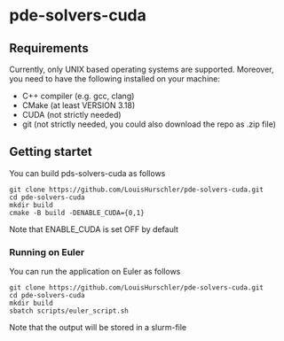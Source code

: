 # pde-solvers-cuda


## Requirements
Currently, only UNIX based operating systems are supported. Moreover, you need to have the following installed on your machine:
* C++ compiler (e.g. gcc, clang)
* CMake (at least VERSION 3.18)
* CUDA (not strictly needed)
* git (not strictly needed, you could also download the repo as .zip file)

## Getting startet
You can build pds-solvers-cuda as follows

```
git clone https://github.com/LouisHurschler/pde-solvers-cuda.git  
cd pde-solvers-cuda
mkdir build
cmake -B build -DENABLE_CUDA={0,1}
```
Note that ENABLE_CUDA is set OFF by default


### Running on Euler
You can run the application on Euler as follows
```
git clone https://github.com/LouisHurschler/pde-solvers-cuda.git  
cd pde-solvers-cuda
mkdir build
sbatch scripts/euler_script.sh
```
Note that the output will be stored in a slurm-file

